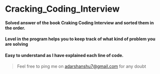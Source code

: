 # Cracking_Coding_Interview

#### Solved answer of the book Craking Coding Interview and sorted them in the order.
#### Level in the program helps you to keep track of what kind of problem you are solving
#### Easy to understand as I have explained each line of code.

> Feel free to ping me on [adarshanshu7@gmail.com](mail:adarshanshu7@gmail.com) for any doubt